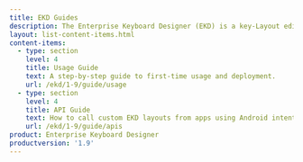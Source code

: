 ```yaml
---
title: EKD Guides
description: The Enterprise Keyboard Designer (EKD) is a key-Layout editor for Windows 7, 8 and 10 with a GUI for creating custom key layouts for Zebra devices. 
layout: list-content-items.html
content-items:
  - type: section
    level: 4
    title: Usage Guide
    text: A step-by-step guide to first-time usage and deployment. 
    url: /ekd/1-9/guide/usage
  - type: section
    level: 4
    title: API Guide
    text: How to call custom EKD layouts from apps using Android intents.  
    url: /ekd/1-9/guide/apis
product: Enterprise Keyboard Designer
productversion: '1.9'
---
```





